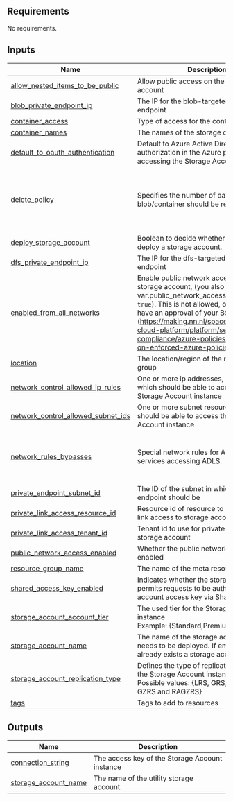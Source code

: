 <!-- BEGIN_TF_DOCS -->
## Requirements

No requirements.

## Inputs

| Name | Description | Type | Default | Required |
|------|-------------|------|---------|:--------:|
| <a name="input_allow_nested_items_to_be_public"></a> [allow\_nested\_items\_to\_be\_public](#input\_allow\_nested\_items\_to\_be\_public) | Allow public access on the storage account | `bool` | `false` | no |
| <a name="input_blob_private_endpoint_ip"></a> [blob\_private\_endpoint\_ip](#input\_blob\_private\_endpoint\_ip) | The IP for the blob-targeted private endpoint | `string` | `null` | no |
| <a name="input_container_access"></a> [container\_access](#input\_container\_access) | Type of access for the container | `string` | `"private"` | no |
| <a name="input_container_names"></a> [container\_names](#input\_container\_names) | The names of the storage containers | `list(string)` | n/a | yes |
| <a name="input_default_to_oauth_authentication"></a> [default\_to\_oauth\_authentication](#input\_default\_to\_oauth\_authentication) | Default to Azure Active Directory authorization in the Azure portal when accessing the Storage Account | `bool` | `true` | no |
| <a name="input_delete_policy"></a> [delete\_policy](#input\_delete\_policy) | Specifies the number of days that the blob/container should be retained | <pre>object({<br>    blob_delete_retention      = string, # Specifies the number of days that the blob should be retained, between 1 and 365 days.<br>    container_delete_retention = string  # Specifies the number of days that the container should be retained, between 1 and 365 days.<br>  })</pre> | `null` | no |
| <a name="input_deploy_storage_account"></a> [deploy\_storage\_account](#input\_deploy\_storage\_account) | Boolean to decide whether or not to deploy a storage account. | `bool` | `true` | no |
| <a name="input_dfs_private_endpoint_ip"></a> [dfs\_private\_endpoint\_ip](#input\_dfs\_private\_endpoint\_ip) | The IP for the dfs-targeted private endpoint | `string` | `null` | no |
| <a name="input_enabled_from_all_networks"></a> [enabled\_from\_all\_networks](#input\_enabled\_from\_all\_networks) | Enable public network access for the storage account, (you also need to put var.public\_network\_access\_enabled to `true`). This is not allowed, only when you have an approval of your BSO.(https://making.nn.nl/spaces/cloud/azure-cloud-platform/platform/security-compliance/azure-policies/exemptions-on-enforced-azure-policies/) | `string` | `"Deny"` | no |
| <a name="input_location"></a> [location](#input\_location) | The location/region of the meta resource group | `string` | `"West Europe"` | no |
| <a name="input_network_control_allowed_ip_rules"></a> [network\_control\_allowed\_ip\_rules](#input\_network\_control\_allowed\_ip\_rules) | One or more ip addresses, or CIDR Blocks which should be able to access the Storage Account instance | `list(string)` | `null` | no |
| <a name="input_network_control_allowed_subnet_ids"></a> [network\_control\_allowed\_subnet\_ids](#input\_network\_control\_allowed\_subnet\_ids) | One or more subnet resource ids which should be able to access this Storage Account instance | `list(string)` | `null` | no |
| <a name="input_network_rules_bypasses"></a> [network\_rules\_bypasses](#input\_network\_rules\_bypasses) | Special network rules for Azure/logging services accessing ADLS. | `list(string)` | <pre>[<br>  "Logging",<br>  "Metrics",<br>  "AzureServices"<br>]</pre> | no |
| <a name="input_private_endpoint_subnet_id"></a> [private\_endpoint\_subnet\_id](#input\_private\_endpoint\_subnet\_id) | The ID of the subnet in which the private endpoint should be | `string` | n/a | yes |
| <a name="input_private_link_access_resource_id"></a> [private\_link\_access\_resource\_id](#input\_private\_link\_access\_resource\_id) | Resource id of resource to allow private link access to storage account | `string` | `null` | no |
| <a name="input_private_link_access_tenant_id"></a> [private\_link\_access\_tenant\_id](#input\_private\_link\_access\_tenant\_id) | Tenant id to use for private link access to storage account | `string` | `null` | no |
| <a name="input_public_network_access_enabled"></a> [public\_network\_access\_enabled](#input\_public\_network\_access\_enabled) | Whether the public network access is enabled | `bool` | `true` | no |
| <a name="input_resource_group_name"></a> [resource\_group\_name](#input\_resource\_group\_name) | The name of the meta resource group | `string` | n/a | yes |
| <a name="input_shared_access_key_enabled"></a> [shared\_access\_key\_enabled](#input\_shared\_access\_key\_enabled) | Indicates whether the storage account permits requests to be authorized with the account access key via Shared Key | `bool` | `false` | no |
| <a name="input_storage_account_account_tier"></a> [storage\_account\_account\_tier](#input\_storage\_account\_account\_tier) | The used tier for the Storage Account instance<br>Example: {Standard,Premium} | `string` | `"Standard"` | no |
| <a name="input_storage_account_name"></a> [storage\_account\_name](#input\_storage\_account\_name) | The name of the storage account that needs to be deployed. If empty, there already exists a storage account. | `string` | n/a | yes |
| <a name="input_storage_account_replication_type"></a> [storage\_account\_replication\_type](#input\_storage\_account\_replication\_type) | Defines the type of replication to use for the Storage Account instance<br>Possible values: {LRS, GRS, RAGRS, ZRS, GZRS and RAGZRS} | `string` | `"ZRS"` | no |
| <a name="input_tags"></a> [tags](#input\_tags) | Tags to add to resources | `map(string)` | `{}` | no |

## Outputs

| Name | Description |
|------|-------------|
| <a name="output_connection_string"></a> [connection\_string](#output\_connection\_string) | The access key of the Storage Account instance |
| <a name="output_storage_account_name"></a> [storage\_account\_name](#output\_storage\_account\_name) | The name of the utility storage account. |
<!-- END_TF_DOCS -->